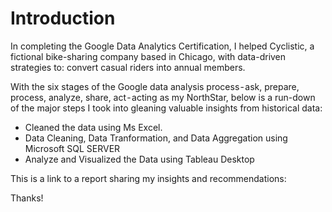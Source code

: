 # Introduction
In completing the Google Data Analytics Certification, I helped Cyclistic, a fictional bike-sharing company based in Chicago, with data-driven strategies to: convert casual riders into annual members.

With the six stages of the Google data analysis process - ask, prepare, process, analyze, share, act - acting as my NorthStar, below is a run-down of the major steps I took into gleaning valuable insights from historical data:
* Cleaned the data using Ms Excel.
* Data Cleaning, Data Tranformation, and Data Aggregation using Microsoft SQL SERVER
* Analyze and Visualized the Data using Tableau Desktop

This is a link to a report sharing my insights and recommendations: 

Thanks!
